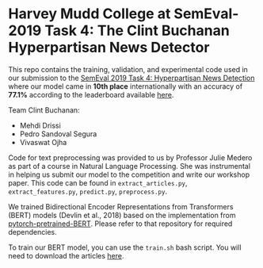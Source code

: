 # Harvey Mudd College at SemEval-2019 Task 4: The Clint Buchanan Hyperpartisan News Detector

This repo contains the training, validation, and experimental code used in our submission to the [SemEval 2019 Task 4: Hyperpartisan News Detection](https://pan.webis.de/semeval19/semeval19-web/) where our model came in **10th place** internationally with an accuracy of **77.1%** according to the leaderboard available [here](https://pan.webis.de/semeval19/semeval19-web/leaderboard.html).

Team Clint Buchanan:
- Mehdi Drissi
- Pedro Sandoval Segura
- Vivaswat Ojha

Code for text preprocessing was provided to us by Professor Julie Medero as part of a course in Natural Language Processing. She was instrumental in helping us submit our model to the competition and write our workshop paper. This code can be found in `extract_articles.py`, `extract_features.py`, `predict.py`, `preprocess.py`.

We trained Bidirectional Encoder Representations from Transformers (BERT) models (Devlin et al., 2018) based on the implementation from [pytorch-pretrained-BERT](https://github.com/huggingface/pytorch-pretrained-BERT). Please refer to that repository for required dependencies. 


To train our BERT model, you can use the `train.sh` bash script. You will need to download the articles [here](https://zenodo.org/record/1489920#.XHN7Ds9Kiu4).






